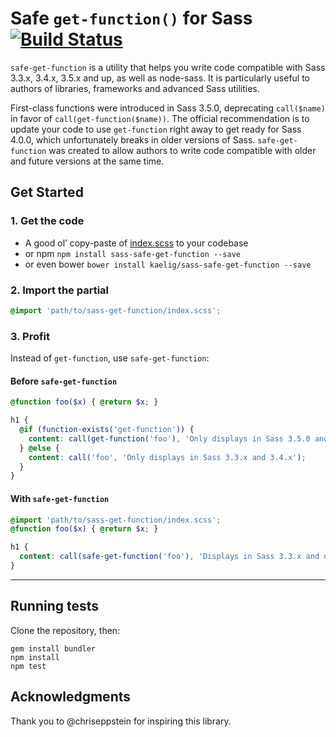 # Safe `get-function()` for Sass [![Build Status](https://travis-ci.org/kaelig/sass-safe-get-function.svg?branch=master)](https://travis-ci.org/kaelig/sass-safe-get-function)

`safe-get-function` is a utility that helps you write code compatible with Sass 3.3.x, 3.4.x, 3.5.x and up, as well as node-sass. It is particularly useful to authors of libraries, frameworks and advanced Sass utilities.

First-class functions were introduced in Sass 3.5.0, deprecating `call($name)` in favor of `call(get-function($name))`. The official recommendation is to update your code to use `get-function` right away to get ready for Sass 4.0.0, which unfortunately breaks in older versions of Sass. `safe-get-function` was created to allow authors to write code compatible with older and future versions at the same time.

## Get Started

### 1. Get the code

- A good ol’ copy-paste of [index.scss](index.scss) to your codebase
- or npm `npm install sass-safe-get-function --save`
- or even bower `bower install kaelig/sass-safe-get-function --save`

### 2. Import the partial

```scss
@import 'path/to/sass-get-function/index.scss';
```

### 3. Profit

Instead of `get-function`, use `safe-get-function`:

#### Before `safe-get-function`

```scss
@function foo($x) { @return $x; }

h1 {
  @if (function-exists('get-function')) {
    content: call(get-function('foo'), 'Only displays in Sass 3.5.0 and up');
  } @else {
    content: call('foo', 'Only displays in Sass 3.3.x and 3.4.x');
  }
}
```

#### With `safe-get-function`

```scss
@import 'path/to/sass-get-function/index.scss';
@function foo($x) { @return $x; }

h1 {
  content: call(safe-get-function('foo'), 'Displays in Sass 3.3.x and up!');
}
```

----

## Running tests

Clone the repository, then:

```
gem install bundler
npm install
npm test
```

## Acknowledgments

Thank you to @chriseppstein for inspiring this library.
